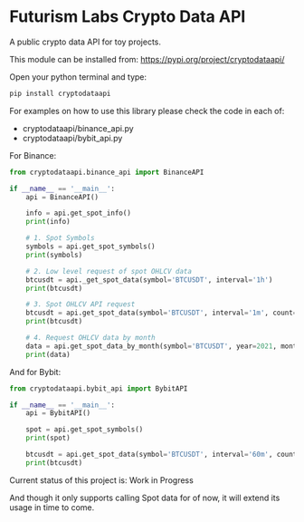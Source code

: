 # Futurism Labs Crypto Data API

A public crypto data API for toy projects.

This module can be installed from: https://pypi.org/project/cryptodataapi/

Open your python terminal and type:

```bash
pip install cryptodataapi
```

For examples on how to use this library please check the code in each of:

- cryptodataapi/binance_api.py
- cryptodataapi/bybit_api.py

For Binance:

```python
from cryptodataapi.binance_api import BinanceAPI

if __name__ == '__main__':
    api = BinanceAPI()

    info = api.get_spot_info()
    print(info)

    # 1. Spot Symbols
    symbols = api.get_spot_symbols()
    print(symbols)

    # 2. Low level request of spot OHLCV data
    btcusdt = api._get_spot_data(symbol='BTCUSDT', interval='1h')
    print(btcusdt)

    # 3. Spot OHLCV API request
    btcusdt = api.get_spot_data(symbol='BTCUSDT', interval='1m', count=100)
    print(btcusdt)

    # 4. Request OHLCV data by month
    data = api.get_spot_data_by_month(symbol='BTCUSDT', year=2021, month=1)
    print(data)
```

And for Bybit:

```python
from cryptodataapi.bybit_api import BybitAPI

if __name__ == '__main__':
    api = BybitAPI()

    spot = api.get_spot_symbols()
    print(spot)

    btcusdt = api.get_spot_data(symbol='BTCUSDT', interval='60m', count=1000)
    print(btcusdt)
```

Current status of this project is: Work in Progress

And though it only supports calling Spot data for of now, it will extend its usage in time to come.